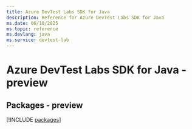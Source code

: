 ```yaml
---
title: Azure DevTest Labs SDK for Java
description: Reference for Azure DevTest Labs SDK for Java
ms.date: 06/10/2025
ms.topic: reference
ms.devlang: java
ms.service: devtest-lab
---
```

# Azure DevTest Labs SDK for Java - preview
## Packages - preview
[!INCLUDE [packages](devtest-labs-index.md)]